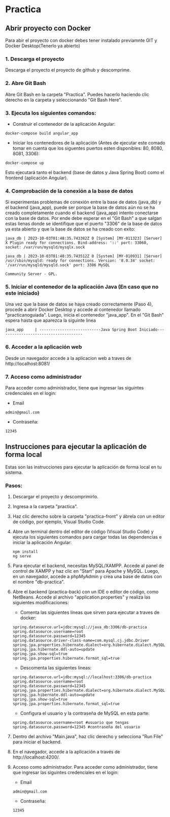 ﻿# Practica
## Abrir proyecto con Docker
Para abir el proyecto con docker debes tener instalado previamnte GIT y Docker Desktop(Tenerlo ya abierto)
### 1. Descarga el proyecto
Descarga el proyecto el proyecto de github y descomprime.

### 2. Abre Git Bash
Abre Git Bash en la carpeta "Practica". Puedes hacerlo haciendo clic derecho en la carpeta y seleccionando "Git Bash Here".

### 3. Ejecuta los siguientes comandos:
- Construir el contenedor de la aplicación Angular:
```
docker-compose build angular_app
```
- Iniciar los contenedores de la aplicación (Antes de ejecutar este comado tomar en cuenta que los siguentes puertos esten disponibles: 80, 8080, 8081, 3306):
```
docker-compose up
```
Esto ejecutará tanto el backend (base de datos y Java Spring Boot) como el frontend (aplicación Angular).

###  4. Comprobación de la conexión a la base de datos
Si experimentas problemas de conexión entre la base de datos (java_db) y el backend (java_app), puede ser porque la base de datos aún no se ha creado completamente cuando el backend (java_app) intento conectarse con la base de datos. Por ende debe esperar en el "Git Bash" a que salgan estas lienas donde se identifique que el puerto "3306" de la base de datos ya esta abierto y que la base de datos se ha creado con exito:
```
java_db | 2023-10-03T01:48:35.743382Z 0 [System] [MY-011323] [Server] X Plugin ready for connections. Bind-address: '::' port: 33060, socket: /var/run/mysqld/mysqlx.sock
```
```
java_db | 2023-10-03T01:48:35.743512Z 0 [System] [MY-010931] [Server] /usr/sbin/mysqld: ready for connections. Version: '8.0.34' socket: '/var/run/mysqld/mysqld.sock' port: 3306 MySQL
```
```
Community Server - GPL.
```

### 5. Iniciar el contenedor de la aplicación Java (En caso que no este iniciado)
Una vez que la base de datos se haya creado correctamente (Paso 4), procede a abrir Docker Desktop y accede al contenedor llamado "practicanoguiada". Luego, inicia el contenedor "java_app". En el "Git Bash" espera hasta que aparezca la siguinte linea 
```
java_app     | ---------------------------Java Spring Boot Iniciado-------------------------------------
```

### 6. Acceder a la aplicación web
Desde un navegador accede a la aplicacion web a traves de http://localhost:8081/

### 7. Acceso como administrador
Para acceder como administrador, tiene que ingresar las siguintes credenciales en el login:
- Email
```
admin@gmail.com
```
- Contraseña:
```
12345
```




## Instrucciones para ejecutar la aplicación de forma local

Estas son las instrucciones para ejecutar la aplicación de forma local en tu sistema.

### Pasos:

1. Descargar el proyecto y descomprimirlo.

2. Ingresa a la carpeta "practica".

3. Haz clic derecho sobre la carpeta "practica-front" y ábrela con un editor de código, por ejemplo, Visual Studio Code.

4. Abre un terminal dentro del editor de código (Visual Studio Code) y ejecuta los siguientes comandos para cargar todas las dependencias e iniciar la aplicación Angular:

   ```
   npm install
   ng serve
   ```
5. Para ejecutar el backend, necesitas MySQL/XAMPP. Accede al panel de control de XAMPP y haz clic en "Start" para Apache y MySQL. Luego, en un navegador, accede a phpMyAdmin y crea una base de datos con el nombre "db-practica".

6. Abre el backend (practica-back) con un IDE o editor de código, como NetBeans. Accede al archivo "application.properties" y realiza las siguientes modificaciones:

    - Comenta las siguientes líneas que sirven para ejecutar a traves de docker:

    ```
    spring.datasource.url=jdbc:mysql://java_db:3306/db-practica
    spring.datasource.username=root
    spring.datasource.password=12345
    spring.datasource.driver-class-name=com.mysql.cj.jdbc.Driver
    spring.jpa.properties.hibernate.dialect=org.hibernate.dialect.MySQL8Dialect
    spring.jpa.hibernate.ddl-auto=update
    spring.jpa.show-sql=true
    spring.jpa.properties.hibernate.format_sql=true
    ```
    - Descomenta las siguientes líneas:

    ```
    spring.datasource.url=jdbc:mysql://localhost:3306/db-practica
    spring.datasource.username=root
    spring.datasource.password=12345
    spring.jpa.properties.hibernate.dialect=org.hibernate.dialect.MySQL8Dialect
    spring.jpa.hibernate.ddl-auto=update
    spring.jpa.show-sql=true
    spring.jpa.properties.hibernate.format_sql=true
    ```
    - Configura el usuario y la contraseña de MySQL en esta parte:
    ```
    spring.datasource.username=root #usuario que tengas
    spring.datasource.password=12345 #contraseña del usuario
    ```
7. Dentro del archivo "Main.java", haz clic derecho y selecciona "Run File" para iniciar el backend.

8. En el navegador, accede a la aplicación a través de http://localhost:4200/.

9. Acceso como administrador. Para acceder como administrador, tiene que ingresar las siguintes credenciales en el login:
    - Email
    ```
    admin@gmail.com
    ```
    - Contraseña:
    ```
    12345
    ```
